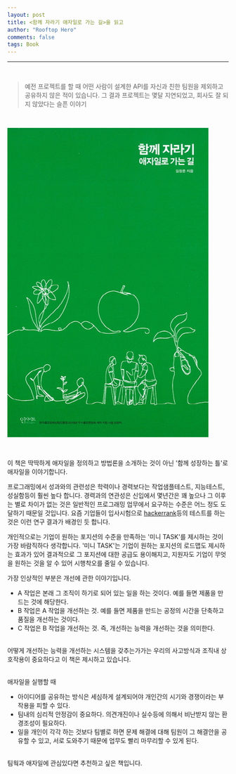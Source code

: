 ```yaml
---
layout: post
title: <함께 자라기 애자일로 가는 길>을 읽고 
author: "Rooftop Hero"
comments: false
tags: Book
---
```



---

<br>

> 예전 프로젝트를 할 때 어떤 사람이 설계한 API를 자신과 친한 팀원을 제외하고 공유하지 않은 적이 있습니다. 그 결과 프로젝트는 몇달 지연되었고, 회사도 잘 되지 않았다는 슬픈 이야기 

<br>

[![텍스트](/images/posts/agile_together.jpg)](http://www.kyobobook.co.kr/product/detailViewKor.laf?ejkGb=KOR&mallGb=KOR&barcode=9788966262335&orderClick=LAG&Kc=#N)


<br>

이 책은 딱딱하게 애자일을 정의하고 방법론을 소개하는 것이 아닌 '함께 성장하는 틀'로 애자일을 이야기합니다.


프로그래밍에서 성과와의 관련성은 학력이나 경력보다는 작업샘플테스트, 지능테스트, 성실함등이 훨씬 높다 합니다. 경력과의 연관성은 신입에서 몇년간은 꽤 높으나 그 이후는 별로 차이가 없는 것은 일반적인 프로그래밍 업무에서 요구하는 수준은 어느 정도 도달하기 때문일 것입니다. 요즘 기업들이 입사시험으로 [hackerrank](https://www.hackerrank.com)등의 테스트를 하는 것은 이런 연구 결과가 배경인 듯 합니다.  

개인적으로는 기업이 원하는 포지션의 수준을 만족하는 '미니 TASK'를 제시하는 것이 가장 바람직하다 생각합니다. '미니 TASK'는 기업이 원하는 포지션의 로드맵도 제시하는 효과가 있어 결과적으로 그 포지션에 대한 공급도 용이해지고, 지원자도 기업이 무엇을 원하는 것을 알 수 있어 시행착오를 줄일 수 있습니다.


가장 인상적인 부분은 개선에 관한 이야기입니다.
* A 작업은 본래 그 조직이 하기로 되어 있는 일을 하는 것이다. 예를 들면 제품을 만드는 것에 해당한다.
* B 작업은 A 작업을 개선하는 것. 예를 들면 제품을 만드는 공정의 시간을 단축하고 품질을 개선하는 것이다. 
* C 작업은 B 작업을 개선하는 것. 즉, 개선하는 능력을 개선하는 것을 의미한다.
<br>
어떻게 개선하는 능력을 개선하는 시스템을 갖추는가가는 우리의 사고방식과 조직내 상호작용이 중요하다고 이 책은 제시하고 있습니다.
<br>
<br>

애자일을 실행할 때
* 아이디어를 공유하는 방식은 세심하게 설계되어야 개인간의 시기와 경쟁이라는 부작용을 피할 수 있다.
* 팀내의 심리적 안정감이 중요하다. 의견개진이나 실수등에 의해서 비난받지 않는 환경조성이 필요하다.
* 일을 개인이 각각 하는 것보다 팀별로 하면 문제 해결에 대해 팀원이 그 해결안을 공유할 수 있고, 서로 도와주기 때문에 업무도 빨리 마무리할 수 있게 된다.

<br>
팀웍과 애자일에 관심있다면 추천하고 싶은 책입니다.
<br>

